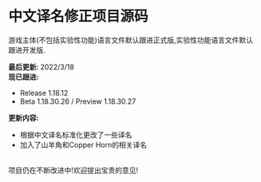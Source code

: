 # 中文译名修正项目源码

游戏主体(不包括实验性功能)语言文件默认跟进正式版,实验性功能语言文件默认跟进开发版.

<b>最后更新: </b>2022/3/18<br>
<b>现已跟进:</b>
- Release 1.18.12
- Beta 1.18.30.26 / Preview 1.18.30.27

<b>更新内容:</b>
- 根据中文译名标准化更改了一些译名
- 加入了山羊角和Copper Horn的相关译名
<br>
项目仍在不断改进中!欢迎提出宝贵的意见!
